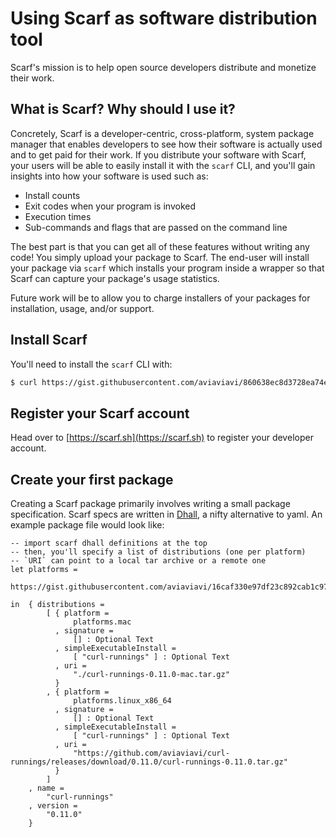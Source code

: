 # Using Scarf as software distribution tool

Scarf's mission is to help open source developers distribute and monetize their work. 

## What is Scarf? Why should I use it?

Concretely, Scarf is a developer-centric, cross-platform, system package manager
that enables developers to see how their software is actually used and to get
paid for their work. If you distribute your software with Scarf, your users will
be able to easily install it with the `scarf` CLI, and you'll gain insights into
how your software is used such as:

- Install counts
- Exit codes when your program is invoked
- Execution times
- Sub-commands and flags that are passed on the command line

The best part is that you can get all of these features without writing any
code! You simply upload your package to Scarf. The end-user will install your
package via `scarf` which installs your program inside a wrapper so that Scarf
can capture your package's usage statistics.

Future work will be to allow you to charge installers of your packages for
installation, usage, and/or support.

## Install Scarf

You'll need to install the `scarf` CLI with:

```bash
$ curl https://gist.githubusercontent.com/aviaviavi/860638ec8d3728ea74ed36176cd26173/raw/ | bash
```

## Register your Scarf account

Head over to [https://scarf.sh](https://scarf.sh) to register your developer
account.

## Create your first package

Creating a Scarf package primarily involves writing a small package
specification. Scarf specs are written in [Dhall](https://dhall-lang.org/), a
nifty alternative to yaml. An example package file would look like:

```dhall
-- import scarf dhall definitions at the top
-- then, you'll specify a list of distributions (one per platform)
-- `URI` can point to a local tar archive or a remote one
let platforms =
	  https://gist.githubusercontent.com/aviaviavi/16caf330e97df23c892cab1c97316ba9/raw

in  { distributions =
		[ { platform =
			  platforms.mac
		  , signature =
			  [] : Optional Text
		  , simpleExecutableInstall =
			  [ "curl-runnings" ] : Optional Text
		  , uri =
			  "./curl-runnings-0.11.0-mac.tar.gz"
		  }
		, { platform =
			  platforms.linux_x86_64
		  , signature =
			  [] : Optional Text
		  , simpleExecutableInstall =
			  [ "curl-runnings" ] : Optional Text
		  , uri =
			  "https://github.com/aviaviavi/curl-runnings/releases/download/0.11.0/curl-runnings-0.11.0.tar.gz"
		  }
		]
	, name =
		"curl-runnings"
	, version =
		"0.11.0"
	}
```

